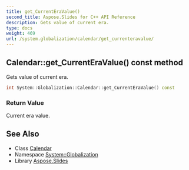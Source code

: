 ```yaml
---
title: get_CurrentEraValue()
second_title: Aspose.Slides for C++ API Reference
description: Gets value of current era.
type: docs
weight: 469
url: /system.globalization/calendar/get_currenteravalue/
---
```

## Calendar::get_CurrentEraValue() const method


Gets value of current era.

```cpp
int System::Globalization::Calendar::get_CurrentEraValue() const
```


### Return Value

Current era value.

## See Also

* Class [Calendar](../)
* Namespace [System::Globalization](../../)
* Library [Aspose.Slides](../../../)